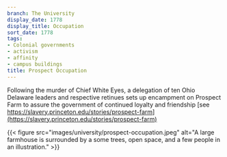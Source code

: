 ```yaml
---
branch: The University
display_date: 1778
display_title: Occupation
sort_date: 1778
tags:
- Colonial governments
- activism
- affinity
- campus buildings
title: Prospect Occupation
---
```


Following the murder of Chief White Eyes, a delegation of ten Ohio Delaware leaders and respective retinues sets up encampment on Prospect Farm to assure the government of continued loyalty and friendship [see https://slavery.princeton.edu/stories/prospect-farm](https://slavery.princeton.edu/stories/prospect-farm)


{{< figure src="images/university/prospect-occupation.jpeg" alt="A large farmhouse is surrounded by a some trees, open space, and a few people in an illustration." >}}
